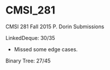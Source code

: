 # CMSI_281
CMSI 281 Fall 2015 P. Dorin Submissions

LinkedDeque: 30/35
  * Missed some edge cases.

Binary Tree: 27/45
